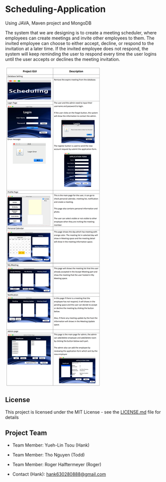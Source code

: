 # Scheduling-Application
Using JAVA, Maven project and MongoDB

   The system that we are designing is to create a meeting scheduler, where employees can create meetings and invite other employees to them. The invited employee can choose to either accept, decline, or respond to the invitation at a later time. If the invited employee does not respond, the system will keep reminding the user to respond every time the user logins until the user accepts or declines the meeting invitation.

![](Intro.png)

## License

This project is licensed under the MIT License - see the [LICENSE.md](LICENSE.md) file for details

## Project Team

* Team Member: Yueh-Lin Tsou (Hank)
* Team Member: Tho Nguyen (Todd)
* Team Member: Roger Halftermeyer (Roger)

* Contact (Hank): hank630280888@gmail.com
